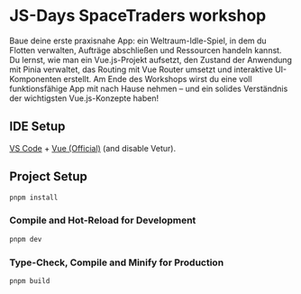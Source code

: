 # JS-Days SpaceTraders workshop

Baue deine erste praxisnahe App: ein Weltraum-Idle-Spiel, in dem du Flotten verwalten, Aufträge abschließen und Ressourcen handeln kannst. Du lernst, wie man ein Vue.js-Projekt aufsetzt, den Zustand der Anwendung mit Pinia verwaltet, das Routing mit Vue Router umsetzt und interaktive UI-Komponenten erstellt. Am Ende des Workshops wirst du eine voll funktionsfähige App mit nach Hause nehmen – und ein solides Verständnis der wichtigsten Vue.js-Konzepte haben!

## IDE Setup

[VS Code](https://code.visualstudio.com/) + [Vue (Official)](https://marketplace.visualstudio.com/items?itemName=Vue.volar) (and disable Vetur).

## Project Setup

```sh
pnpm install
```

### Compile and Hot-Reload for Development

```sh
pnpm dev
```

### Type-Check, Compile and Minify for Production

```sh
pnpm build
```
